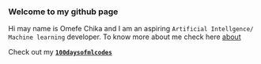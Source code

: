 ### Welcome to my github page
Hi may name is Omefe Chika and I am an aspiring `Artificial Intellgence/ Machine learning` developer. To know more about me check here [about](about.html)

Check out my [**`100daysofmlcodes`**](LOG.md)
